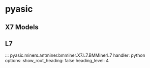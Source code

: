 # pyasic
## X7 Models

## L7
::: pyasic.miners.antminer.bmminer.X7.L7.BMMinerL7
    handler: python
    options:
        show_root_heading: false
        heading_level: 4

